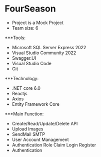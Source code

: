 # FourSeason
- Project is a Mock Project 
- Team size: 6

***Tools:
- Microsoft SQL Server Express 2022
- Visual Studio Community 2022
- Swagger.UI
- Visual Studio Code
- Git

***Technology:
- .NET core 6.0
- Reactjs
- Axios
- Entity Framework Core
   
***Main Function:
- Create/Read/Update/Delete API 
- Upload Images
- SendMail SMTP
- User Account Management
- Authentication Role Claim Login Register
- Authentication
  

